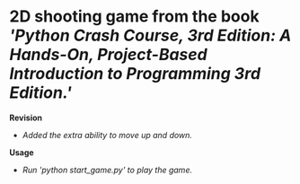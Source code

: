# 2D shooting game from the book *'Python Crash Course, 3rd Edition: A Hands-On, Project-Based Introduction to Programming 3rd Edition.'*

__Revision__ <br />
- *Added the extra ability to move up and down.*

__Usage__<br />
- *Run 'python start_game.py' to play the game.*<br />
